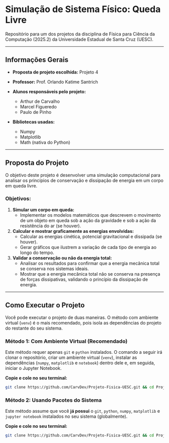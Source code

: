# Simulação de Sistema Físico: Queda Livre

Repositório para um dos projetos da disciplina de Física para Ciência da Computação (2025.2) da Universidade Estadual de Santa Cruz (UESC).

---

## Informações Gerais

* **Proposta de projeto escolhida:** Projeto 4
* **Professor:** Prof. Orlando Katime Santrich
* **Alunos responsáveis pelo projeto:**
  * Arthur de Carvalho
  * Marcel Figueredo
  * Paulo de Pinho

* **Bibliotecas usadas:**
  * Numpy
  * Matplotlib
  * Math (nativa do Python)


---

## Proposta do Projeto

O objetivo deste projeto é desenvolver uma simulação computacional para analisar os princípios de conservação e dissipação de energia em um corpo em queda livre.

### Objetivos:

1.  **Simular um corpo em queda:**
    * Implementar os modelos matemáticos que descrevem o movimento de um objeto em queda sob a ação da gravidade e sob a ação da resistência do ar (se houver).
2.  **Calcular e mostrar graficamente as energias envolvidas:**
    * Calcular as energias cinética, potencial gravitacional e dissipada (se houver).
    * Gerar gráficos que ilustrem a variação de cada tipo de energia ao longo do tempo.
3.  **Validar a conservação ou não da energia total:**
    * Analisar os resultados para confirmar que a energia mecânica total se conserva nos sistemas ideais.
    * Mostrar que a energia mecânica total não se conserva na presença de forças dissipativas, validando o princípio da dissipação de energia.

---

## Como Executar o Projeto

Você pode executar o projeto de duas maneiras. O método com ambiente virtual (`venv`) é o mais recomendado, pois isola as dependências do projeto do restante do seu sistema.

### Método 1: Com Ambiente Virtual (Recomendado)

Este método requer apenas `git` e `python` instalados. O comando a seguir irá clonar o repositório, criar um ambiente virtual (`venv`), instalar as dependências (`numpy`, `matplotlib` e `notebook`) dentro dele e, em seguida, iniciar o Jupyter Notebook.

**Copie e cole no seu terminal:**

```bash
git clone https://github.com/CarvDev/Projeto-Fisica-UESC.git && cd Projeto-Fisica-UESC && python -m venv venv && venv/bin/pip install numpy matplotlib notebook && venv/bin/jupyter notebook Projeto.ipynb
```

### Método 2: Usando Pacotes do Sistema

Este método assume que você **já possui** o `git`, `python`, `numpy`, `matplotlib` e `jupyter notebook` instalados no seu sistema (globalmente).

**Copie e cole no seu terminal:**

```bash
git clone https://github.com/CarvDev/Projeto-Fisica-UESC.git && cd Projeto-Fisica-UESC && jupyter notebook Projeto.ipynb
```